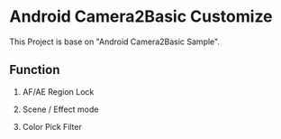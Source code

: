 
Android Camera2Basic Customize
===================================
This Project is base on "Android Camera2Basic Sample".

Function
------------
1. AF/AE Region Lock

2. Scene / Effect mode

3. Color Pick Filter
